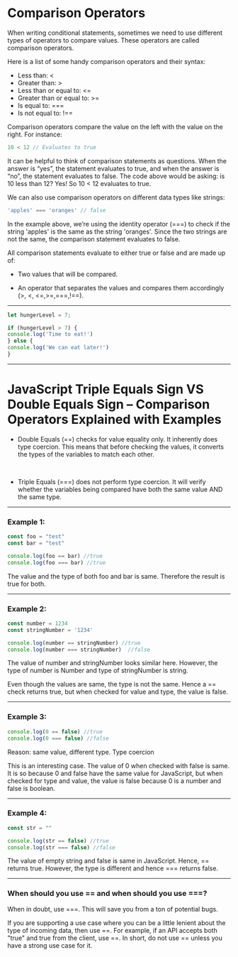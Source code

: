 # Comparison Operators
When writing conditional statements, sometimes we need to use different types of operators to compare values. These operators are called comparison operators.

Here is a list of some handy comparison operators and their syntax:

* Less than: <
* Greater than: >
* Less than or equal to: <=
* Greater than or equal to: >=
* Is equal to: ===
* Is not equal to: !==

Comparison operators compare the value on the left with the value on the right. For instance:

```js
10 < 12 // Evaluates to true
```

It can be helpful to think of comparison statements as questions. When the answer is “yes”, the statement evaluates to true, and when the answer is “no”, the statement evaluates to false. The code above would be asking: is 10 less than 12? Yes! So 10 < 12 evaluates to true.

We can also use comparison operators on different data types like strings:

```js
'apples' === 'oranges' // false
```

In the example above, we’re using the identity operator (===) to check if the string 'apples' is the same as the string 'oranges'. Since the two strings are not the same, the comparison statement evaluates to false.

All comparison statements evaluate to either true or false and are made up of:

* Two values that will be compared.

* An operator that separates the values and compares them accordingly (>, <, <=,>=,===,!==).

***

```js
let hungerLevel = 7;

if (hungerLevel > 7) {
console.log('Time to eat!')
} else {
console.log('We can eat later!')
}
```

***

# JavaScript Triple Equals Sign VS Double Equals Sign – Comparison Operators Explained with Examples

* Double Equals (==) checks for value equality only. It inherently does type coercion. This means that before checking the values, it converts the types of the variables to match each other.


<br>

* Triple Equals (===) does not perform type coercion. It will verify whether the variables being compared have both the same value AND the same type.

***

### Example 1:
```js
const foo = "test" 
const bar = "test"  

console.log(foo == bar) //true
console.log(foo === bar) //true  
```

The value and the type of both foo and bar is same. Therefore the result is true for both.

***

### Example 2:
```js
const number = 1234 
const stringNumber = '1234'  

console.log(number == stringNumber) //true
console.log(number === stringNumber)  //false                                   
```

The value of number and stringNumber looks similar here. However, the type of number is Number and type of stringNumber is string. 

Even though the values are same, the type is not the same. Hence a == check returns true, but when checked for value and type, the value is false.

***

### Example 3:
```js
console.log(0 == false) //true
console.log(0 === false) //false  
```                
Reason: same value, different type. Type coercion

This is an interesting case. The value of 0 when checked with false is same. It is so because 0 and false have the same value for JavaScript, but when checked for type and value, the value is false because 0 is a number and false is boolean.

***

### Example 4:
```js
const str = ""

console.log(str == false) //true
console.log(str === false) //false
```

The value of empty string and false is same in JavaScript. Hence, == returns true. However, the type is different and hence === returns false.

***

### When should you use == and when should you use ===?
When in doubt, use ===. This will save you from a ton of potential bugs.

If you are supporting a use case where you can be a little lenient about the type of incoming data, then use ==. For example, if an API accepts both "true" and true from the client, use ==. In short, do not use == unless you have a strong use case for it.
